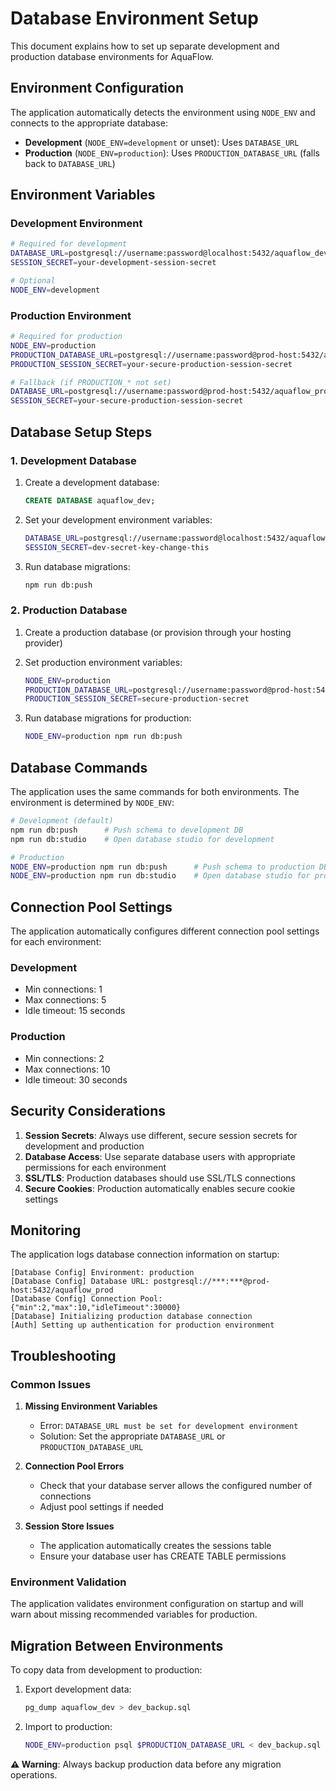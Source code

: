 # Database Environment Setup

This document explains how to set up separate development and production database environments for AquaFlow.

## Environment Configuration

The application automatically detects the environment using `NODE_ENV` and connects to the appropriate database:

- **Development** (`NODE_ENV=development` or unset): Uses `DATABASE_URL`
- **Production** (`NODE_ENV=production`): Uses `PRODUCTION_DATABASE_URL` (falls back to `DATABASE_URL`)

## Environment Variables

### Development Environment

```bash
# Required for development
DATABASE_URL=postgresql://username:password@localhost:5432/aquaflow_dev
SESSION_SECRET=your-development-session-secret

# Optional
NODE_ENV=development
```

### Production Environment

```bash
# Required for production
NODE_ENV=production
PRODUCTION_DATABASE_URL=postgresql://username:password@prod-host:5432/aquaflow_prod
PRODUCTION_SESSION_SECRET=your-secure-production-session-secret

# Fallback (if PRODUCTION_* not set)
DATABASE_URL=postgresql://username:password@prod-host:5432/aquaflow_prod
SESSION_SECRET=your-secure-production-session-secret
```

## Database Setup Steps

### 1. Development Database

1. Create a development database:
   ```sql
   CREATE DATABASE aquaflow_dev;
   ```

2. Set your development environment variables:
   ```bash
   DATABASE_URL=postgresql://username:password@localhost:5432/aquaflow_dev
   SESSION_SECRET=dev-secret-key-change-this
   ```

3. Run database migrations:
   ```bash
   npm run db:push
   ```

### 2. Production Database

1. Create a production database (or provision through your hosting provider)

2. Set production environment variables:
   ```bash
   NODE_ENV=production
   PRODUCTION_DATABASE_URL=postgresql://username:password@prod-host:5432/aquaflow_prod
   PRODUCTION_SESSION_SECRET=secure-production-secret
   ```

3. Run database migrations for production:
   ```bash
   NODE_ENV=production npm run db:push
   ```

## Database Commands

The application uses the same commands for both environments. The environment is determined by `NODE_ENV`:

```bash
# Development (default)
npm run db:push      # Push schema to development DB
npm run db:studio    # Open database studio for development

# Production
NODE_ENV=production npm run db:push      # Push schema to production DB
NODE_ENV=production npm run db:studio    # Open database studio for production
```

## Connection Pool Settings

The application automatically configures different connection pool settings for each environment:

### Development
- Min connections: 1
- Max connections: 5
- Idle timeout: 15 seconds

### Production
- Min connections: 2
- Max connections: 10
- Idle timeout: 30 seconds

## Security Considerations

1. **Session Secrets**: Always use different, secure session secrets for development and production
2. **Database Access**: Use separate database users with appropriate permissions for each environment
3. **SSL/TLS**: Production databases should use SSL/TLS connections
4. **Secure Cookies**: Production automatically enables secure cookie settings

## Monitoring

The application logs database connection information on startup:

```
[Database Config] Environment: production
[Database Config] Database URL: postgresql://***:***@prod-host:5432/aquaflow_prod
[Database Config] Connection Pool: {"min":2,"max":10,"idleTimeout":30000}
[Database] Initializing production database connection
[Auth] Setting up authentication for production environment
```

## Troubleshooting

### Common Issues

1. **Missing Environment Variables**
   - Error: `DATABASE_URL must be set for development environment`
   - Solution: Set the appropriate `DATABASE_URL` or `PRODUCTION_DATABASE_URL`

2. **Connection Pool Errors**
   - Check that your database server allows the configured number of connections
   - Adjust pool settings if needed

3. **Session Store Issues**
   - The application automatically creates the sessions table
   - Ensure your database user has CREATE TABLE permissions

### Environment Validation

The application validates environment configuration on startup and will warn about missing recommended variables for production.

## Migration Between Environments

To copy data from development to production:

1. Export development data:
   ```bash
   pg_dump aquaflow_dev > dev_backup.sql
   ```

2. Import to production:
   ```bash
   NODE_ENV=production psql $PRODUCTION_DATABASE_URL < dev_backup.sql
   ```

**⚠️ Warning**: Always backup production data before any migration operations.